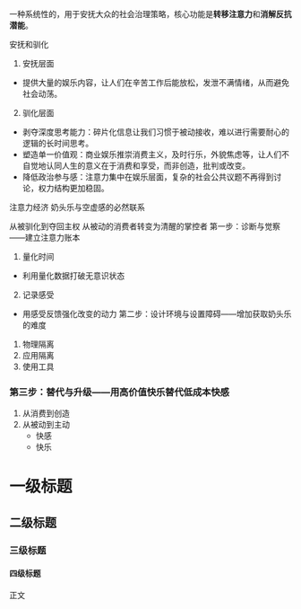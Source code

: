 一种系统性的，用于安抚大众的社会治理策略，核心功能是**转移注意力**和**消解反抗潜能**。

安抚和驯化
1. 安抚层面
- 提供大量的娱乐内容，让人们在辛苦工作后能放松，发泄不满情绪，从而避免社会动荡。
2. 驯化层面
- 剥夺深度思考能力：碎片化信息让我们习惯于被动接收，难以进行需要耐心的逻辑的长时间思考。
- 塑造单一价值观：商业娱乐推崇消费主义，及时行乐，外貌焦虑等，让人们不自觉地认同人生的意义在于消费和享受，而非创造，批判或改变。
- 降低政治参与感：注意力集中在娱乐层面，复杂的社会公共议题不再得到讨论，权力结构更加稳固。

注意力经济
奶头乐与空虚感的必然联系

从被驯化到夺回主权
从被动的消费者转变为清醒的掌控者
第一步：诊断与觉察——建立注意力账本
1. 量化时间
- 利用量化数据打破无意识状态
2. 记录感受
- 用感受反馈强化改变的动力
第二步：设计环境与设置障碍——增加获取奶头乐的难度
1. 物理隔离
2. 应用隔离
3. 使用工具
### 第三步：替代与升级——用高价值快乐替代低成本快感
1. 从消费到创造
2. 从被动到主动
	- 快感
	- 快乐
	
# 一级标题
## 二级标题
### 三级标题
#### 四级标题
正文